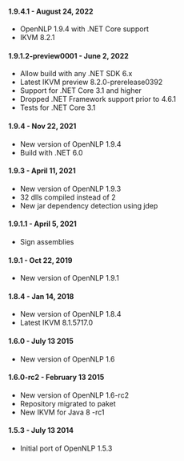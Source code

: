 #### 1.9.4.1 - August 24, 2022
* OpenNLP 1.9.4 with .NET Core support
* IKVM 8.2.1

#### 1.9.1.2-preview0001 - June 2, 2022
* Allow build with any .NET SDK 6.x
* Latest IKVM preview 8.2.0-prerelease0392
* Support for .NET Core 3.1 and higher
* Dropped .NET Framework support prior to 4.6.1
* Tests for .NET Core 3.1

#### 1.9.4 - Nov 22, 2021
 * New version of OpenNLP 1.9.4
 * Build with .NET 6.0

 #### 1.9.3 - April 11, 2021
 * New version of OpenNLP 1.9.3
 * 32 dlls compiled instead of 2
 * New jar dependency detection using jdep

#### 1.9.1.1 - April 5, 2021
* Sign assemblies

#### 1.9.1 - Oct 22, 2019
* New version of OpenNLP 1.9.1

#### 1.8.4 - Jan 14, 2018
* New version of OpenNLP 1.8.4
* Latest IKVM 8.1.5717.0

#### 1.6.0 - July 13 2015
* New version of OpenNLP 1.6

#### 1.6.0-rc2 - February 13 2015
* New version of OpenNLP 1.6-rc2
* Repository migrated to paket
* New IKVM for Java 8 -rc1

#### 1.5.3 - July 13 2014
* Initial port of OpenNLP 1.5.3
